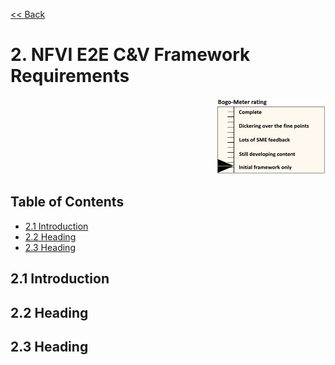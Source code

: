 [<< Back](../../openstack)

# 2. NFVI E2E C&V Framework Requirements
<p align="right"><img src="../figures/bogo_ifo.png" alt="scope" title="Scope" width="35%"/></p>

## Table of Contents
* [2.1 Introduction](#2.1)
* [2.2 Heading](#2.2)
* [2.3 Heading](#2.3)

<a name="2.1"></a>
## 2.1 Introduction

<a name="1.2"></a>
## 2.2 Heading


<a name="1.3"></a>
## 2.3 Heading
